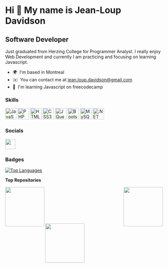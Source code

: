 Hi 👋 My name is Jean-Loup Davidson
===================================

Software Developer
------------------

Just graduated from Herzing College for Programmer Analyst. I really enjoy Web Development and currently I am practicing and focusing on learning Javascript.

* 🌍  I'm based in Montreal
* ✉️  You can contact me at [jean.loup.davidson@gmail.com](mailto:jean.loup.davidson@gmail.com)
* 🧠  I'm learning Javascript on freecodecamp

### Skills


<p align="left">
<a href="https://developer.mozilla.org/en-US/docs/Web/JavaScript" target="_blank" rel="noreferrer"><img src="https://raw.githubusercontent.com/danielcranney/readme-generator/main/public/icons/skills/javascript-colored.svg" width="36" height="36" alt="JavaScript" /></a>
<a href="https://www.php.net/" target="_blank" rel="noreferrer"><img src="https://raw.githubusercontent.com/danielcranney/readme-generator/main/public/icons/skills/php-colored.svg" width="36" height="36" alt="PHP" /></a>
<a href="https://developer.mozilla.org/en-US/docs/Glossary/HTML5" target="_blank" rel="noreferrer"><img src="https://raw.githubusercontent.com/danielcranney/readme-generator/main/public/icons/skills/html5-colored.svg" width="36" height="36" alt="HTML5" /></a>
<a href="https://www.w3.org/TR/CSS/#css" target="_blank" rel="noreferrer"><img src="https://raw.githubusercontent.com/danielcranney/readme-generator/main/public/icons/skills/css3-colored.svg" width="36" height="36" alt="CSS3" /></a>
<a href="https://jquery.com/" target="_blank" rel="noreferrer"><img src="https://raw.githubusercontent.com/danielcranney/readme-generator/main/public/icons/skills/jquery-colored.svg" width="36" height="36" alt="JQuery" /></a>
<a href="https://getbootstrap.com/" target="_blank" rel="noreferrer"><img src="https://raw.githubusercontent.com/danielcranney/readme-generator/main/public/icons/skills/bootstrap-colored.svg" width="36" height="36" alt="Bootstrap" /></a>
<a href="https://www.mysql.com/" target="_blank" rel="noreferrer"><img src="https://raw.githubusercontent.com/danielcranney/readme-generator/main/public/icons/skills/mysql-colored.svg" width="36" height="36" alt="MySQL" /></a>
<a href="https://dotnet.microsoft.com/en-us/" target="_blank" rel="noreferrer"><img src="https://raw.githubusercontent.com/danielcranney/readme-generator/main/public/icons/skills/dot-net-colored.svg" width="36" height="36" alt=".NET" /></a>
</p>


### Socials

<p align="left"> <a href="https://www.github.com/JeanLoupD" target="_blank" rel="noreferrer"><img src="https://raw.githubusercontent.com/danielcranney/readme-generator/main/public/icons/socials/github.svg" width="32" height="32" /></a></p>

### Badges

<a href="https://github.com/JeanLoupD" align="left"><img src="https://github-readme-stats.vercel.app/api/top-langs/?username=JeanLoupD&langs_count=10&title_color=ffffff&text_color=ffffff&icon_color=0891b2&bg_color=14532d&hide_border=true&locale=en&custom_title=Top%20%Languages" alt="Top Languages" /></a>

<b>Top Repositories</b>

<div width="100%" align="center" >
  <a href="https://github.com/JeanLoupD/team_php_project" align="left"><img align="left" width="auto" src="https://github-readme-stats.vercel.app/api/pin/?username=JeanLoupD&repo=team_php_project&title_color=ffffff&text_color=ffffff&icon_color=0891b2&bg_color=14532d&hide_border=true&locale=en"style="max-width: 100%;height: 125px;" /></a>
  
  <a href="https://github.com/JeanLoupD/html_project" align="right"><img align="right" width="auto" src="https://github-readme-stats.vercel.app/api/pin/?username=JeanLoupD&repo=html_project&title_color=ffffff&text_color=ffffff&icon_color=0891b2&bg_color=14532d&hide_border=true&locale=en" style="max-width: 100%;height: 125px;" /></a></div>

<br /><br /><br /><br /><br /><br />


<div width="100%" align="center"><a href="https://github.com/JeanLoupD/vb_final_project" align="left"><img align="left" width="auto" src="https://github-readme-stats.vercel.app/api/pin/?username=JeanLoupD&repo=vb_final_project&title_color=ffffff&text_color=ffffff&icon_color=0891b2&bg_color=14532d&hide_border=true&locale=en" style="max-width: 100%;height: 125px;"/></a></div>
